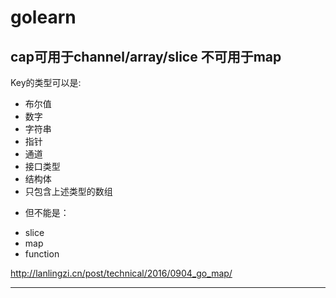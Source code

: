 # golearn

cap可用于channel/array/slice 不可用于map
---


Key的类型可以是:
- 布尔值
- 数字
- 字符串
- 指针
- 通道
- 接口类型
- 结构体
- 只包含上述类型的数组

+ 但不能是：
- slice
- map
- function

http://lanlingzi.cn/post/technical/2016/0904_go_map/

---
